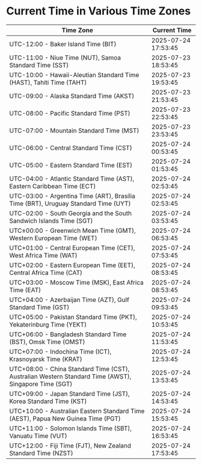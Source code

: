 # Current Time in Various Time Zones

| Time Zone | Current Time |
|-----------|--------------|
| UTC-12:00 - Baker Island Time (BIT) | 2025-07-24 17:53:45 |
| UTC-11:00 - Niue Time (NUT), Samoa Standard Time (SST) | 2025-07-23 18:53:45 |
| UTC-10:00 - Hawaii-Aleutian Standard Time (HAST), Tahiti Time (TAHT) | 2025-07-23 19:53:45 |
| UTC-09:00 - Alaska Standard Time (AKST) | 2025-07-23 21:53:45 |
| UTC-08:00 - Pacific Standard Time (PST) | 2025-07-23 22:53:45 |
| UTC-07:00 - Mountain Standard Time (MST) | 2025-07-23 23:53:45 |
| UTC-06:00 - Central Standard Time (CST) | 2025-07-24 00:53:45 |
| UTC-05:00 - Eastern Standard Time (EST) | 2025-07-24 01:53:45 |
| UTC-04:00 - Atlantic Standard Time (AST), Eastern Caribbean Time (ECT) | 2025-07-24 02:53:45 |
| UTC-03:00 - Argentina Time (ART), Brasília Time (BRT), Uruguay Standard Time (UYT) | 2025-07-24 02:53:45 |
| UTC-02:00 - South Georgia and the South Sandwich Islands Time (SGT) | 2025-07-24 03:53:45 |
| UTC±00:00 - Greenwich Mean Time (GMT), Western European Time (WET) | 2025-07-24 06:53:45 |
| UTC+01:00 - Central European Time (CET), West Africa Time (WAT) | 2025-07-24 07:53:45 |
| UTC+02:00 - Eastern European Time (EET), Central Africa Time (CAT) | 2025-07-24 08:53:45 |
| UTC+03:00 - Moscow Time (MSK), East Africa Time (EAT) | 2025-07-24 08:53:45 |
| UTC+04:00 - Azerbaijan Time (AZT), Gulf Standard Time (GST) | 2025-07-24 09:53:45 |
| UTC+05:00 - Pakistan Standard Time (PKT), Yekaterinburg Time (YEKT) | 2025-07-24 10:53:45 |
| UTC+06:00 - Bangladesh Standard Time (BST), Omsk Time (OMST) | 2025-07-24 11:53:45 |
| UTC+07:00 - Indochina Time (ICT), Krasnoyarsk Time (KRAT) | 2025-07-24 12:53:45 |
| UTC+08:00 - China Standard Time (CST), Australian Western Standard Time (AWST), Singapore Time (SGT) | 2025-07-24 13:53:45 |
| UTC+09:00 - Japan Standard Time (JST), Korea Standard Time (KST) | 2025-07-24 14:53:45 |
| UTC+10:00 - Australian Eastern Standard Time (AEST), Papua New Guinea Time (PGT) | 2025-07-24 15:53:45 |
| UTC+11:00 - Solomon Islands Time (SBT), Vanuatu Time (VUT) | 2025-07-24 16:53:45 |
| UTC+12:00 - Fiji Time (FJT), New Zealand Standard Time (NZST) | 2025-07-24 17:53:45 |
